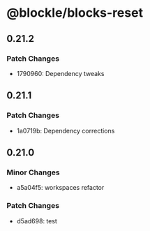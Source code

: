 # @blockle/blocks-reset

## 0.21.2

### Patch Changes

- 1790960: Dependency tweaks

## 0.21.1

### Patch Changes

- 1a0719b: Dependency corrections

## 0.21.0

### Minor Changes

- a5a04f5: workspaces refactor

### Patch Changes

- d5ad698: test
